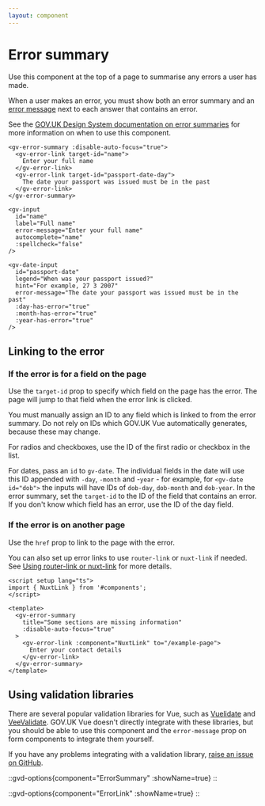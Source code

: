 ```yaml
---
layout: component
---
```


# Error summary

Use this component at the top of a page to summarise any errors a user has made.

When a user makes an error, you must show both an error summary and an [error message](error-message) next to each 
answer that contains an error.

See the [GOV.UK Design System documentation on error summaries](https://design-system.service.gov.uk/components/error-summary/)
for more information on when to use this component.

```vue
<gv-error-summary :disable-auto-focus="true">
  <gv-error-link target-id="name">
    Enter your full name
  </gv-error-link>
  <gv-error-link target-id="passport-date-day">
    The date your passport was issued must be in the past
  </gv-error-link>
</gv-error-summary>

<gv-input 
  id="name" 
  label="Full name" 
  error-message="Enter your full name" 
  autocomplete="name" 
  :spellcheck="false" 
/>

<gv-date-input
  id="passport-date"
  legend="When was your passport issued?"
  hint="For example, 27 3 2007"
  error-message="The date your passport was issued must be in the past"
  :day-has-error="true"
  :month-has-error="true"
  :year-has-error="true"
/>
```

## Linking to the error

### If the error is for a field on the page

Use the `target-id` prop to specify which field on the page has the error. The page will jump to that field when the error
link is clicked.

You must manually assign an ID to any field which is linked to from the error summary. Do not rely on IDs which GOV.UK Vue
automatically generates, because these may change.

For radios and checkboxes, use the ID of the first radio or checkbox in the list. 

For dates, pass an `id` to `gv-date`. The individual fields in the date will use this ID appended with 
`-day`, `-month` and -`year` - for example, for `<gv-date id="dob">` the inputs will have IDs of `dob-day`, `dob-month` 
and `dob-year`. In the error summary, set the `target-id` to the ID of the field that contains an error. If you don't know
which field has an error, use the ID of the day field.

### If the error is on another page

Use the `href` prop to link to the page with the error. 

You can also set up error links to use `router-link` or `nuxt-link` if needed. See
[Using router-link or nuxt-link](/get-started/using-router-link-or-nuxt-link) for more details.

```vue
<script setup lang="ts">
import { NuxtLink } from '#components';
</script>

<template>
  <gv-error-summary 
    title="Some sections are missing information" 
    :disable-auto-focus="true"
  >
    <gv-error-link :component="NuxtLink" to="/example-page">
      Enter your contact details
    </gv-error-link>
  </gv-error-summary>
</template>
```

## Using validation libraries

There are several popular validation libraries for Vue, such as [Vuelidate](https://vuelidate-next.netlify.app) and 
[VeeValidate](https://vee-validate.logaretm.com). GOV.UK Vue doesn't directly integrate with these libraries, but you should
be able to use this component and the `error-message` prop on form components to integrate them yourself.

If you have any problems integrating with a validation library, [raise an issue on GitHub](https://github.com/govuk-vue/govuk-vue/issues/new). 


::gvd-options{component="ErrorSummary" :showName=true}
::

::gvd-options{component="ErrorLink" :showName=true}
::